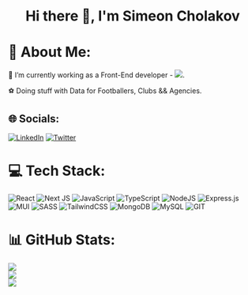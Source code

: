<h1 align="center">Hi there 👋, I'm Simeon Cholakov</h1>

# 💫 About Me:
🔭 I’m currently working as a Front-End developer - [![](https://img.shields.io/badge/-EnskAI-yellow?style=flat-square&link=https://ensk.ai/)](https://ensk.ai/).

⚽ Doing stuff with Data for Footballers, Clubs && Agencies.

## 🌐 Socials:
[![LinkedIn](https://img.shields.io/badge/LinkedIn-%230077B5.svg?logo=linkedin&logoColor=white)](https://www.linkedin.com/in/simeon-cholakov/) [![Twitter](https://img.shields.io/badge/Twitter-%231DA1F2.svg?logo=Twitter&logoColor=white)](https://twitter.com/CholakovAudits) 

# 💻 Tech Stack:
![React](https://img.shields.io/badge/react-%2320232a.svg?style=flat-square&logo=react&logoColor=%2361DAFB) ![Next JS](https://img.shields.io/badge/Next-black?style=flat-square&logo=next.js&logoColor=white) ![JavaScript](https://img.shields.io/badge/javascript-%23323330.svg?style=flat-square&logo=javascript&logoColor=%23F7DF1E) ![TypeScript](https://img.shields.io/badge/typescript-%23007ACC.svg?style=flat-square&logo=typescript&logoColor=white) ![NodeJS](https://img.shields.io/badge/node.js-6DA55F?style=flat-square&logo=node.js&logoColor=white) ![Express.js](https://img.shields.io/badge/express.js-%23404d59.svg?style=flat-square&logo=express&logoColor=%2361DAFB) ![MUI](https://img.shields.io/badge/MUI-%230081CB.svg?style=flat-square&logo=material-ui&logoColor=white) ![SASS](https://img.shields.io/badge/SASS-hotpink.svg?style=flat-square&logo=SASS&logoColor=white) ![TailwindCSS](https://img.shields.io/badge/tailwindcss-%2338B2AC.svg?style=flat-square&logo=tailwind-css&logoColor=white) ![MongoDB](https://img.shields.io/badge/MongoDB-%234ea94b.svg?style=flat-square&logo=mongodb&logoColor=white) ![MySQL](https://img.shields.io/badge/mysql-%2300f.svg?style=flat-square&logo=mysql&logoColor=white) ![GIT](https://img.shields.io/badge/Git-fc6d26?style=flat-square&logo=git&logoColor=white)
# 📊 GitHub Stats:
![](https://github-readme-stats.vercel.app/api/top-langs/?username=cholakovvv&theme=dark&hide_border=false&include_all_commits=true&count_private=true&layout=compact)<br/>
![](https://github-readme-stats.vercel.app/api?username=cholakovvv&theme=dark&hide_border=false&include_all_commits=true&count_private=true)<br/>
![](https://github-readme-streak-stats.herokuapp.com/?user=cholakovvv&theme=dark&hide_border=false)

<!-- Proudly created with GPRM ( https://gprm.itsvg.in ) -->
